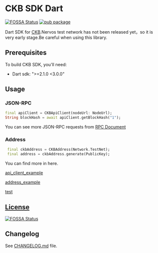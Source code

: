 # CKB SDK Dart

[![FOSSA Status](https://app.fossa.io/api/projects/git%2Bgithub.com%2FCKBalance%2Fckb-sdk-dart.svg?type=shield)](https://app.fossa.io/projects/git%2Bgithub.com%2FCKBalance%2Fckb-sdk-dart?ref=badge_shield)
[![pub package](https://img.shields.io/pub/v/ckb_sdk.svg)](https://pub.dartlang.org/packages/ckb_sdk)

Dart SDK for [CKB](https://github.com/nervosnetwork/ckb).Nervos test network has not been released yet，so it is very early stage.Be careful when using this library.

## Prerequisites

To build CKB SDK, you'll need:

- Dart sdk: ">=2.1.0 <3.0.0"

## Usage

### JSON-RPC

```dart
final apiClient = CKBApiClient(nodeUrl: NodeUrl);
String blockHash = await apiClient.getBlockHash("1");
```

You can see more JSON-RPC requests from [RPC Document](https://github.com/nervosnetwork/ckb/blob/develop/rpc/README.md)

### Address

```dart
 final ckbAddress = CKBAddress(Network.TestNet);
 final address = ckbAddress.generate(PublicKey);
```

You can find more in here.

[api_client_example](example/api_client_example.dart)

[address_example](example/address_example.dart)

[test](test/)

## [License](LICENSE)

[![FOSSA Status](https://app.fossa.com/api/projects/git%2Bgithub.com%2FBaojunCZ%2Fckb-sdk-dart.svg?type=large)](https://app.fossa.com/projects/git%2Bgithub.com%2FBaojunCZ%2Fckb-sdk-dart?ref=badge_large)

## Changelog

See [CHANGELOG.md](CHANGELOG.md) file.
